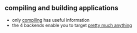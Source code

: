 ## compiling and building applications

- only [compiling](./compiler_builds.nim) has useful information
- the 4 backends enable you to target [pretty much anything](https://nim-lang.org/docs/distros.html#7)
